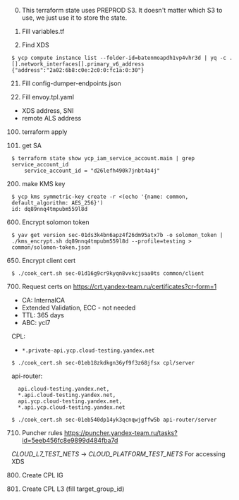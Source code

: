 0) This terraform state uses PREPROD S3.
It doesn't matter which S3 to use, we just use it to store the state.

10) Fill variables.tf
20) Find XDS

```
$ ycp compute instance list --folder-id=batenmoapdh1vp4vhr3d | yq -c .[].network_interfaces[].primary_v6_address
{"address":"2a02:6b8:c0e:2c0:0:fc1a:0:30"}
```

21) Fill config-dumper-endpoints.json

22) Fill envoy.tpl.yaml

- XDS address, SNI
- remote ALS address


100) terraform apply

101) get SA

```
$ terraform state show ycp_iam_service_account.main | grep service_account_id
    service_account_id = "d26lefh490k7jnbt4a4j"
```

200) make KMS key

```
$ ycp kms symmetric-key create -r <(echo '{name: common, default_algorithm: AES_256}')
id: dq89nnq4tmpubm559l8d
```

600) Encrypt solomon token

```
$ yav get version sec-01ds3k4bn6apz4f26dm95atx7b -o solomon_token | ./kms_encrypt.sh dq89nnq4tmpubm559l8d --profile=testing > common/solomon-token.json
```

650) Encrypt client cert

```
$ ./cook_cert.sh sec-01d16g9cr9kyqn8vvkcjsaa0ts common/client
```

700) Request certs on https://crt.yandex-team.ru/certificates?cr-form=1

 - CA: InternalCA
 - Extended Validation, ECC - not needed
 - TTL: 365 days
 - ABC: ycl7

CPL:

  - `*.private-api.ycp.cloud-testing.yandex.net`


```
$ ./cook_cert.sh sec-01eb18zkdkgn36yf9f3z68jfsx cpl/server
```

api-router:

```
  api.cloud-testing.yandex.net,
  *.api.cloud-testing.yandex.net,
  api.ycp.cloud-testing.yandex.net,
  *.api.ycp.cloud-testing.yandex.net
```

```
$ ./cook_cert.sh sec-01eb540dp14yk3qcnqwjgffw5b api-router/server
```

710) Puncher rules
https://puncher.yandex-team.ru/tasks?id=5eeb456fc8e9899d484fba7d

_CLOUD_L7_TEST_NETS_ -> _CLOUD_PLATFORM_TEST_NETS_
For accessing XDS

800) Create CPL IG

850) Create CPL L3 (fill target_group_id)
